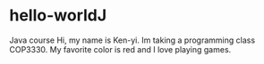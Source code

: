 # hello-worldJ
Java course
Hi, my name is Ken-yi. Im taking a programming class COP3330. My favorite color is red and I love playing games.
